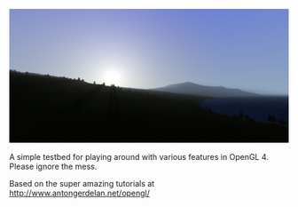 ![Sunrise](/resource/splash.png)


A simple testbed for playing around with various features in OpenGL 4.
Please ignore the mess.

Based on the super amazing tutorials at http://www.antongerdelan.net/opengl/
